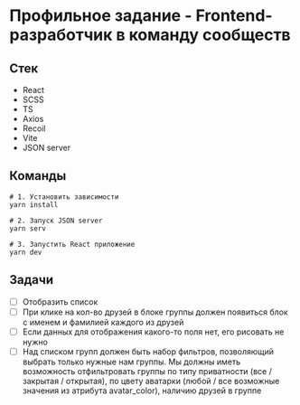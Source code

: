 # Профильное задание - Frontend-разработчик в команду сообществ


## Стек
- React
- SCSS
- TS
- Axios
- Recoil
- Vite
- JSON server 

## Команды

```bazaar
# 1. Установить зависимости
yarn install

# 2. Запуск JSON server
yarn serv

# 3. Запустить React приложение
yarn dev

```

## Задачи

- [ ] Отобразить список
- [ ] При клике на кол-во друзей в блоке группы должен появиться блок с именем и фамилией каждого из друзей
- [ ] Если данных для отображения какого-то поля нет, его рисовать не нужно
- [ ] Над списком групп должен быть набор фильтров, позволяющий выбрать только нужные нам группы. Мы должны иметь возможность отфильтровать группы по типу приватности (все / закрытая / открытая), по цвету аватарки (любой / все возможные значения из атрибута avatar_color), наличию друзей в группе
